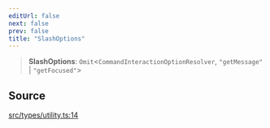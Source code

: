 ```yaml
---
editUrl: false
next: false
prev: false
title: "SlashOptions"
---
```


> **SlashOptions**: `Omit`\<`CommandInteractionOptionResolver`, `"getMessage"` \| `"getFocused"`\>

## Source

[src/types/utility.ts:14](https://github.com/sern-handler/handler/blob/91b3768e376cfe22ec37d8ab44f4e4a4dfe8a1e8/src/types/utility.ts#L14)
